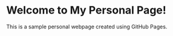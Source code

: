 <!DOCTYPE html>
<html lang="en">
<head>
    <meta charset="UTF-8">
    <meta name="viewport" content="width=device-width, initial-scale=1.0">
    <title>My Personal Page</title>
</head>
<body>
    <h1>Welcome to My Personal Page!</h1>
    <p>This is a sample personal webpage created using GitHub Pages.</p>
</body>
</html>
